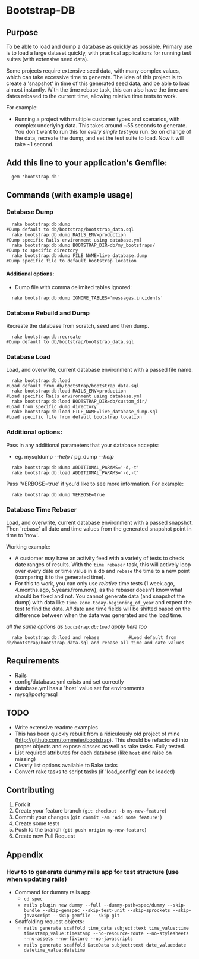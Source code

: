 # Bootstrap-DB

## Purpose

To be able to load and dump a database as quickly as possible.
Primary use is to load a large dataset quickly, with practical applications for running
test suites (with extensive seed data).

Some projects require extensive seed data, with many complex values, which can take excessive time to generate. The idea of this project is to create a 'snapshot' in time of this generated seed data, and be able to load almost instantly. With the time rebase task, this can also have the time and dates rebased to the current time, allowing relative time tests to work.

For example:
 * Running a project with multiple customer types and scenarios, with complex underlying data. This takes around ~55 seconds to generate. You don't want to run this for *every single test* you run. So on change of the data, recreate the dump, and set the test suite to load. Now it will take ~1 second.

## Add this line to your application's Gemfile:

```
  gem 'bootstrap-db'
```

## Commands (with example usage)

### Database Dump

```
  rake bootstrap:db:dump                                          #Dump default to db/bootstrap/bootstrap_data.sql
  rake bootstrap:db:dump RAILS_ENV=production                     #Dump specific Rails environment using database.yml
  rake bootstrap:db:dump BOOTSTRAP_DIR=db/my_bootstraps/          #Dump to specific directory
  rake bootstrap:db:dump FILE_NAME=live_database.dump             #Dump specific file to default bootstrap location
```

#### Additional options:

  * Dump file with comma delimited tables ignored:
```
  rake bootstrap:db:dump IGNORE_TABLES='messages,incidents'
```

### Database Rebuild and Dump

Recreate the database from scratch, seed and then dump.

```
  rake bootstrap:db:recreate                                      #Dump default to db/bootstrap/bootstrap_data.sql
```

### Database Load

Load, and overwrite, current database environment with a passed file name.

```
  rake bootstrap:db:load                                          #Load default from db/bootstrap/bootstrap_data.sql
  rake bootstrap:db:load RAILS_ENV=production                     #Load specific Rails environment using database.yml
  rake bootstrap:db:load BOOTSTRAP_DIR=db/custom_dir/             #Load from specific dump directory
  rake bootstrap:db:load FILE_NAME=live_database_dump.sql         #Load specific file from default bootstrap location
```

### Additional options:

Pass in any additional parameters that your database accepts:
  * eg. mysqldump *--help* / pg_dump *--help*

```
  rake bootstrap:db:dump ADDITIONAL_PARAMS='-d,-t'
  rake bootstrap:db:load ADDITIONAL_PARAMS='-d,-t'
```

Pass 'VERBOSE=true' if you'd like to see more information. For example:

```
  rake bootstrap:db:dump VERBOSE=true
```

### Database Time Rebaser

Load, and overwrite, current database environment with a passed snapshot. Then 'rebase' all date and time values from the generated snapshot point in time to 'now'.

Working example:
 * A customer may have an activity feed with a variety of tests to check date ranges of results. With the `time rebaser` task, this will actively loop over every date or time value in a db and `rebase` the time to a new point (comparing it to the generated time).
 * For this to work, you can only use *relative* time tests (1.week.ago, 4.months.ago, 5.years.from.now), as the rebaser doesn't know what should be fixed and not. You cannot generate data (and snapshot the dump) with data like `Time.zone.today.beginning_of_year` and expect the test to find the data. *All* date and time fields will be shifted based on the difference between when the data was generated and the load time.


*all the same options as `bootstrap:db:load` apply here too*
```
  rake bootstrap:db:load_and_rebase           #Load default from db/bootstrap/bootstrap_data.sql and rebase all time and date values
```

## Requirements

 * Rails
 * config/database.yml exists and set correctly
 * database.yml has a 'host' value set for environments
 * mysql/postgresql


## TODO
  * Write extensive readme examples
  * This has been quickly rebuilt from a ridiculously old project of mine (http://github.com/tommeier/bootstrap). This should be refactored into proper objects and expose classes as well as rake tasks. Fully tested.
  * List required attributes for each database (like `host` and raise on missing)
  * Clearly list options available to Rake tasks
  * Convert rake tasks to script tasks (if 'load_config' can be loaded)

## Contributing

1. Fork it
2. Create your feature branch (`git checkout -b my-new-feature`)
3. Commit your changes (`git commit -am 'Add some feature'`)
4. Create some tests
5. Push to the branch (`git push origin my-new-feature`)
6. Create new Pull Request



## Appendix

### How to to generate dummy rails app for test structure (use when updating rails)

  * Command for dummy rails app
    * `cd spec`
    * `rails plugin new dummy --full --dummy-path=spec/dummy --skip-bundle --skip-gemspec --skip-test-unit --skip-sprockets --skip-javascript --skip-gemfile --skip-git`
  * Scaffolding request objects:
    * `rails generate scaffold time_data subject:text time_value:time timestamp_value:timestamp --no-resource-route --no-stylesheets --no-assets --no-fixture --no-javascripts`
    * `rails generate scaffold DateData subject:text date_value:date datetime_value:datetime`


